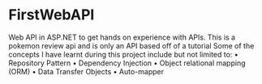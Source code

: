 # FirstWebAPI
Web API in ASP.NET to get hands on experience with APIs.
This is a pokemon review api and is only an API based off of a tutorial
Some of the concepts I have learnt during this project include but not limited to:
•	Repository Pattern
•	Dependency Injection
•	Object relational mapping (ORM)
•	Data Transfer Objects
•	Auto-mapper
